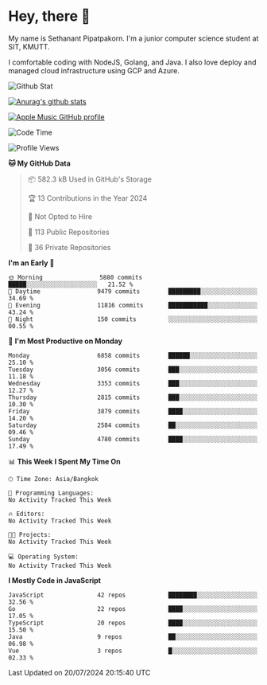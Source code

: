 # Hey, there 🙌
My name is Sethanant Pipatpakorn. I'm a junior computer science student at SIT, KMUTT.

I comfortable coding with NodeJS, Golang, and Java. I also love deploy and managed cloud infrastructure using GCP and Azure.

![Github Stat](https://github-profile-summary-cards.vercel.app/api/cards/profile-details?username=thetkpark&theme=dracula)

[![Anurag's github stats](https://github-readme-stats.vercel.app/api?username=thetkpark&count_private=true&show_icons=true&theme=tokyonight)](https://github.com/anuraghazra/github-readme-stats)

[![Apple Music GitHub profile](https://apple-music-github-profile.rayriffy.com/theme/light.svg?uid=000347.6120fcbefcb74cd59d65c108cc315787.1333)](https://github.com/rayriffy/apple-music-github-profile)

<!--START_SECTION:waka-->
![Code Time](http://img.shields.io/badge/Code%20Time-1%2C065%20hrs%2012%20mins-blue)

![Profile Views](http://img.shields.io/badge/Profile%20Views-0-blue)

**🐱 My GitHub Data** 

> 📦 582.3 kB Used in GitHub's Storage 
 > 
> 🏆 13 Contributions in the Year 2024
 > 
> 🚫 Not Opted to Hire
 > 
> 📜 113 Public Repositories 
 > 
> 🔑 36 Private Repositories 
 > 
**I'm an Early 🐤** 

```text
🌞 Morning                5880 commits        █████░░░░░░░░░░░░░░░░░░░░   21.52 % 
🌆 Daytime                9479 commits        █████████░░░░░░░░░░░░░░░░   34.69 % 
🌃 Evening                11816 commits       ███████████░░░░░░░░░░░░░░   43.24 % 
🌙 Night                  150 commits         ░░░░░░░░░░░░░░░░░░░░░░░░░   00.55 % 
```
📅 **I'm Most Productive on Monday** 

```text
Monday                   6858 commits        ██████░░░░░░░░░░░░░░░░░░░   25.10 % 
Tuesday                  3056 commits        ███░░░░░░░░░░░░░░░░░░░░░░   11.18 % 
Wednesday                3353 commits        ███░░░░░░░░░░░░░░░░░░░░░░   12.27 % 
Thursday                 2815 commits        ███░░░░░░░░░░░░░░░░░░░░░░   10.30 % 
Friday                   3879 commits        ████░░░░░░░░░░░░░░░░░░░░░   14.20 % 
Saturday                 2584 commits        ██░░░░░░░░░░░░░░░░░░░░░░░   09.46 % 
Sunday                   4780 commits        ████░░░░░░░░░░░░░░░░░░░░░   17.49 % 
```


📊 **This Week I Spent My Time On** 

```text
🕑︎ Time Zone: Asia/Bangkok

💬 Programming Languages: 
No Activity Tracked This Week

🔥 Editors: 
No Activity Tracked This Week

🐱‍💻 Projects: 
No Activity Tracked This Week

💻 Operating System: 
No Activity Tracked This Week
```

**I Mostly Code in JavaScript** 

```text
JavaScript               42 repos            ████████░░░░░░░░░░░░░░░░░   32.56 % 
Go                       22 repos            ████░░░░░░░░░░░░░░░░░░░░░   17.05 % 
TypeScript               20 repos            ████░░░░░░░░░░░░░░░░░░░░░   15.50 % 
Java                     9 repos             ██░░░░░░░░░░░░░░░░░░░░░░░   06.98 % 
Vue                      3 repos             █░░░░░░░░░░░░░░░░░░░░░░░░   02.33 % 
```




 Last Updated on 20/07/2024 20:15:40 UTC
<!--END_SECTION:waka-->
